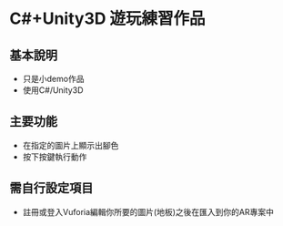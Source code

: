 # C#+Unity3D 遊玩練習作品

## 基本說明
- 只是小demo作品
- 使用C#/Unity3D

## 主要功能
- 在指定的圖片上顯示出腳色
- 按下按鍵執行動作

## 需自行設定項目
- 註冊或登入Vuforia編輯你所要的圖片(地板)之後在匯入到你的AR專案中
